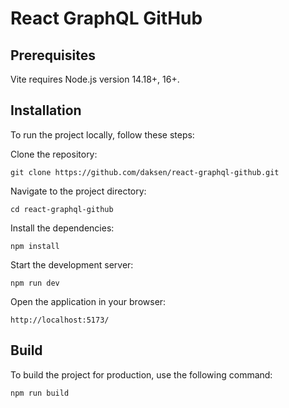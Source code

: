 # React GraphQL GitHub

## Prerequisites

Vite requires Node.js version 14.18+, 16+.

## Installation

To run the project locally, follow these steps:

Clone the repository:

```shell
git clone https://github.com/daksen/react-graphql-github.git
```

Navigate to the project directory:

```shell
cd react-graphql-github
```

Install the dependencies:

```shell
npm install
```

Start the development server:

``` shell
npm run dev
```

Open the application in your browser:

```shell
http://localhost:5173/
```

## Build

To build the project for production, use the following command:

```shell
npm run build
```
